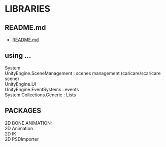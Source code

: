 # LIBRARIES

## README.md  
*	[README.md](./README.md)  

## using ...
System  
UnityEngine.SceneManagement : scenes management (caricare/scaricare scene)  
UnityEngine.UI  
UnityEngine.EventSystems : events  
System.Collections.Generic : Lists  

## PACKAGES
  
2D BONE ANIMATION:  
2D Animation  
2D IK  
2D PSDImporter  

















